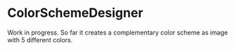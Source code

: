 # ColorSchemeDesigner

Work in progress. So far it creates a complementary color scheme as image with 5 different colors.
